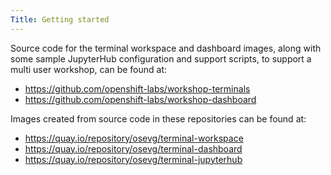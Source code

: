```yaml
---
Title: Getting started
---
```


Source code for the terminal workspace and dashboard images, along with some sample JupyterHub configuration and support scripts, to support a multi user workshop, can be found at:

* https://github.com/openshift-labs/workshop-terminals
* https://github.com/openshift-labs/workshop-dashboard

Images created from source code in these repositories can be found at:

* https://quay.io/repository/osevg/terminal-workspace
* https://quay.io/repository/osevg/terminal-dashboard
* https://quay.io/repository/osevg/terminal-jupyterhub
